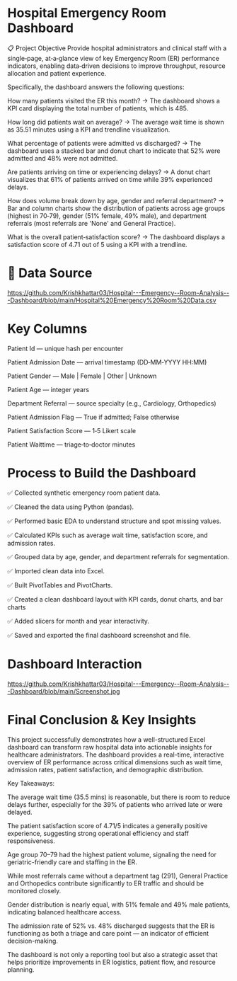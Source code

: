 #    Hospital Emergency Room Dashboard

📋 Project Objective
Provide hospital administrators and clinical staff with a single‐page, at‑a‑glance view of key Emergency Room (ER) performance indicators, enabling data‑driven decisions to improve throughput, resource allocation and patient experience.

Specifically, the dashboard answers the following questions:

How many patients visited the ER this month?
→ The dashboard shows a KPI card displaying the total number of patients, which is 485.

How long did patients wait on average?
→ The average wait time is shown as 35.51 minutes using a KPI and trendline visualization.

What percentage of patients were admitted vs discharged?
→ The dashboard uses a stacked bar and donut chart to indicate that 52% were admitted and 48% were not admitted.

Are patients arriving on time or experiencing delays?
→ A donut chart visualizes that 61% of patients arrived on time while 39% experienced delays.

How does volume break down by age, gender and referral department?
→ Bar and column charts show the distribution of patients across age groups (highest in 70‑79), gender (51% female, 49% male), and department referrals (most referrals are 'None' and General Practice).

What is the overall patient‐satisfaction score?
→ The dashboard displays a satisfaction score of 4.71 out of 5 using a KPI with a trendline.

# 📂 Data Source

https://github.com/Krishkhattar03/Hospital---Emergency--Room-Analysis---Dashboard/blob/main/Hospital%20Emergency%20Room%20Data.csv

# Key Columns

Patient Id — unique hash per encounter 

Patient Admission Date — arrival timestamp (DD‑MM‑YYYY HH:MM) 

Patient Gender — Male | Female | Other | Unknown 

Patient Age — integer years 

Department Referral — source specialty (e.g., Cardiology, Orthopedics) 

Patient Admission Flag — True if admitted; False otherwise 

Patient Satisfaction Score — 1‐5 Likert scale 

Patient Waittime — triage‐to‐doctor minutes 

# Process to Build the Dashboard

✅ Collected synthetic emergency room patient data.

✅ Cleaned the data using Python (pandas).

✅ Performed basic EDA to understand structure and spot missing values.

✅ Calculated KPIs such as average wait time, satisfaction score, and admission rates.

✅ Grouped data by age, gender, and department referrals for segmentation.

✅ Imported clean data into Excel.

✅ Built PivotTables and PivotCharts.

✅ Created a clean dashboard layout with KPI cards, donut charts, and bar charts

✅ Added slicers for month and year interactivity.

✅ Saved and exported the final dashboard screenshot and file.

# Dashboard Interaction 
https://github.com/Krishkhattar03/Hospital---Emergency--Room-Analysis---Dashboard/blob/main/Screenshot.jpg

# Final Conclusion & Key Insights

This project successfully demonstrates how a well-structured Excel dashboard can transform raw hospital data into actionable insights for healthcare administrators. The dashboard provides a real-time, interactive overview of ER performance across critical dimensions such as wait time, admission rates, patient satisfaction, and demographic distribution.

Key Takeaways:

The average wait time (35.5 mins) is reasonable, but there is room to reduce delays further, especially for the 39% of patients who arrived late or were delayed.

The patient satisfaction score of 4.71/5 indicates a generally positive experience, suggesting strong operational efficiency and staff responsiveness.

Age group 70–79 had the highest patient volume, signaling the need for geriatric-friendly care and staffing in the ER.

While most referrals came without a department tag (291), General Practice and Orthopedics contribute significantly to ER traffic and should be monitored closely.

Gender distribution is nearly equal, with 51% female and 49% male patients, indicating balanced healthcare access.

The admission rate of 52% vs. 48% discharged suggests that the ER is functioning as both a triage and care point — an indicator of efficient decision-making.

The dashboard is not only a reporting tool but also a strategic asset that helps prioritize improvements in ER logistics, patient flow, and resource planning.

